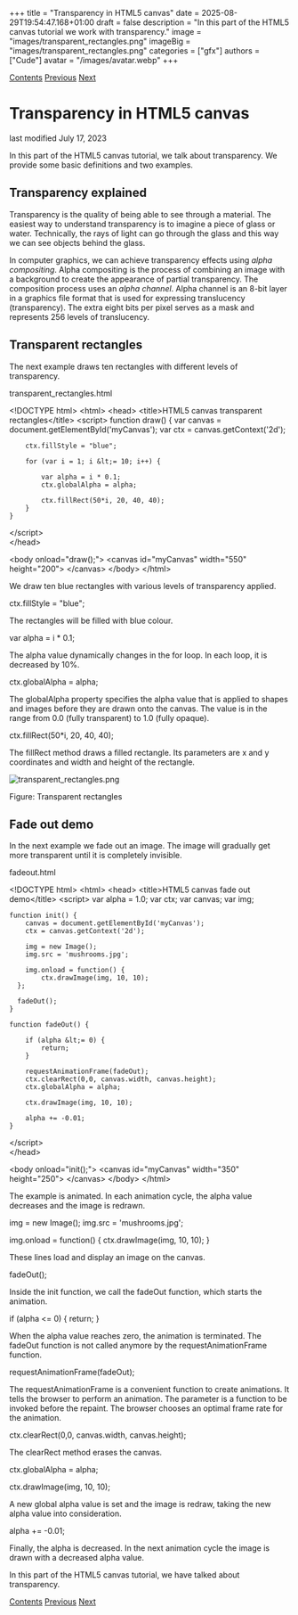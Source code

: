 +++
title = "Transparency in HTML5 canvas"
date = 2025-08-29T19:54:47.168+01:00
draft = false
description = "In this part of the HTML5 canvas tutorial we work with transparency."
image = "images/transparent_rectangles.png"
imageBig = "images/transparent_rectangles.png"
categories = ["gfx"]
authors = ["Cude"]
avatar = "/images/avatar.webp"
+++

[Contents](..)
[Previous](../fills/)
[Next](../compositing/)

# Transparency in HTML5 canvas

last modified July 17, 2023

In this part of the HTML5 canvas tutorial, we talk about transparency. 
We provide some basic definitions and two examples. 

## Transparency explained

Transparency is the quality of being able to see through a material. 
The easiest way to understand transparency is to imagine a piece of 
glass or water. Technically, the rays of light can go through the glass 
and this way we can see objects behind the glass. 

In computer graphics, we can achieve transparency effects using *alpha compositing*.
Alpha compositing is the process of combining an image with a background 
to create the appearance of partial transparency. 
The composition process uses an *alpha channel*.
Alpha channel is an 8-bit layer in a graphics file format that is used 
for expressing translucency (transparency). The extra eight bits per pixel 
serves as a mask and represents 256 levels of translucency. 

## Transparent rectangles

The next example draws ten rectangles with different levels of transparency. 

transparent_rectangles.html
  

&lt;!DOCTYPE html&gt;
&lt;html&gt;
&lt;head&gt;
&lt;title&gt;HTML5 canvas transparent rectangles&lt;/title&gt;
&lt;script&gt;
    function draw() {
        var canvas = document.getElementById('myCanvas');
        var ctx = canvas.getContext('2d');
        
        ctx.fillStyle = "blue";
        
        for (var i = 1; i &lt;= 10; i++) {
            
            var alpha = i * 0.1;
            ctx.globalAlpha = alpha;       
            
            ctx.fillRect(50*i, 20, 40, 40);
        }          
    }
&lt;/script&gt;    
&lt;/head&gt;    

&lt;body onload="draw();"&gt;
    &lt;canvas id="myCanvas" width="550" height="200"&gt;
    &lt;/canvas&gt;
&lt;/body&gt;
&lt;/html&gt; 

We draw ten blue rectangles with various levels of transparency applied.

ctx.fillStyle = "blue";

 
The rectangles will be filled with blue colour.

var alpha = i * 0.1;

 
The alpha value dynamically changes in the for loop.
In each loop, it is decreased by 10%.

ctx.globalAlpha = alpha;

 
The globalAlpha property specifies the alpha value that 
is applied to shapes and images before they are drawn onto the canvas. 
The value is in the range from 0.0 (fully transparent) to 1.0 (fully opaque).

ctx.fillRect(50*i, 20, 40, 40);

 
The fillRect method draws a filled rectangle. Its parameters are
x and y coordinates and width and height of the rectangle.

![transparent_rectangles.png](images/transparent_rectangles.png)

Figure: Transparent rectangles

## Fade out demo

In the next example we fade out an image. The image will gradually get more
transparent until it is completely invisible.

fadeout.html
  

&lt;!DOCTYPE html&gt;
&lt;html&gt;
&lt;head&gt;
&lt;title&gt;HTML5 canvas fade out demo&lt;/title&gt;
&lt;script&gt;
    var alpha = 1.0;
    var ctx;
    var canvas;
    var img;

    function init() {
        canvas = document.getElementById('myCanvas');
        ctx = canvas.getContext('2d');
        
        img = new Image();
        img.src = 'mushrooms.jpg';
        
        img.onload = function() {
            ctx.drawImage(img, 10, 10);
      };
      
      fadeOut();
    }
    
    function fadeOut() {
        
        if (alpha &lt;= 0) {
            return;
        }         
            
        requestAnimationFrame(fadeOut);
        ctx.clearRect(0,0, canvas.width, canvas.height);
        ctx.globalAlpha = alpha;
            
        ctx.drawImage(img, 10, 10);
 
        alpha += -0.01;
    }        
&lt;/script&gt;    
&lt;/head&gt;    

&lt;body onload="init();"&gt;
    &lt;canvas id="myCanvas" width="350" height="250"&gt;
    &lt;/canvas&gt;
&lt;/body&gt;
&lt;/html&gt; 

The example is animated. In each animation cycle, the alpha value decreases and
the image is redrawn. 

img = new Image();
img.src = 'mushrooms.jpg';

img.onload = function() {
    ctx.drawImage(img, 10, 10);
}

These lines load and display an image on the canvas.

fadeOut();

Inside the init function, we call the fadeOut
function, which starts the animation.

if (alpha &lt;= 0) {
    return;
}  

When the alpha value reaches zero, the animation is terminated.
The fadeOut function is not called anymore by the 
requestAnimationFrame function.

requestAnimationFrame(fadeOut);

The requestAnimationFrame is a convenient function to create 
animations. It tells the browser to perform an animation. The parameter is a 
function to be invoked before the repaint. The browser chooses an optimal 
frame rate for the animation.

ctx.clearRect(0,0, canvas.width, canvas.height);

The clearRect method erases the canvas.

ctx.globalAlpha = alpha;
    
ctx.drawImage(img, 10, 10);

A new global alpha value is set and the image is redraw, taking the 
new alpha value into consideration.

alpha += -0.01;

Finally, the alpha is decreased. In the next animation cycle
the image is drawn with a decreased alpha value.

In this part of the HTML5 canvas tutorial, we have talked about transparency.

 
[Contents](..)
[Previous](../fills/)
[Next](../compositing/)